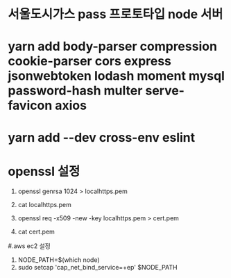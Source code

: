 # 서울도시가스 pass 프로토타입 node 서버

# yarn add body-parser compression cookie-parser cors express jsonwebtoken lodash moment mysql password-hash multer serve-favicon axios

# yarn add --dev cross-env eslint

# openssl 설정
 1. openssl genrsa 1024 > localhttps.pem

 2. cat localhttps.pem

 3. openssl req -x509 -new -key localhttps.pem > cert.pem

 4. cat cert.pem

 #.aws ec2 설정
 1. NODE_PATH=$(which node)
 2. sudo setcap 'cap_net_bind_service=+ep' $NODE_PATH
